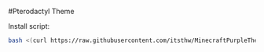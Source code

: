 #Pterodactyl Theme

Install script:
```sh
bash <(curl https://raw.githubusercontent.com/itsthw/MinecraftPurpleTheme/main/install.sh)
```

